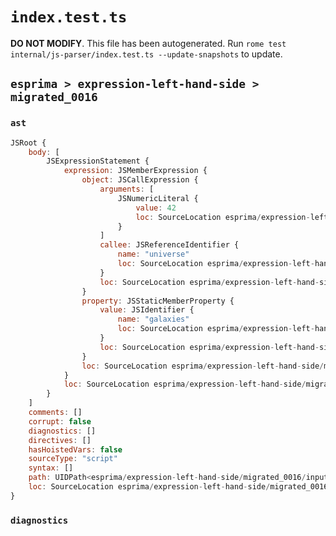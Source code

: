 # `index.test.ts`

**DO NOT MODIFY**. This file has been autogenerated. Run `rome test internal/js-parser/index.test.ts --update-snapshots` to update.

## `esprima > expression-left-hand-side > migrated_0016`

### `ast`

```javascript
JSRoot {
	body: [
		JSExpressionStatement {
			expression: JSMemberExpression {
				object: JSCallExpression {
					arguments: [
						JSNumericLiteral {
							value: 42
							loc: SourceLocation esprima/expression-left-hand-side/migrated_0016/input.js 1:9-1:11
						}
					]
					callee: JSReferenceIdentifier {
						name: "universe"
						loc: SourceLocation esprima/expression-left-hand-side/migrated_0016/input.js 1:0-1:8 (universe)
					}
					loc: SourceLocation esprima/expression-left-hand-side/migrated_0016/input.js 1:0-1:12
				}
				property: JSStaticMemberProperty {
					value: JSIdentifier {
						name: "galaxies"
						loc: SourceLocation esprima/expression-left-hand-side/migrated_0016/input.js 1:13-1:21 (galaxies)
					}
					loc: SourceLocation esprima/expression-left-hand-side/migrated_0016/input.js 1:13-1:21 (galaxies)
				}
				loc: SourceLocation esprima/expression-left-hand-side/migrated_0016/input.js 1:0-1:21
			}
			loc: SourceLocation esprima/expression-left-hand-side/migrated_0016/input.js 1:0-1:21
		}
	]
	comments: []
	corrupt: false
	diagnostics: []
	directives: []
	hasHoistedVars: false
	sourceType: "script"
	syntax: []
	path: UIDPath<esprima/expression-left-hand-side/migrated_0016/input.js>
	loc: SourceLocation esprima/expression-left-hand-side/migrated_0016/input.js 1:0-2:0
}
```

### `diagnostics`

```

```
